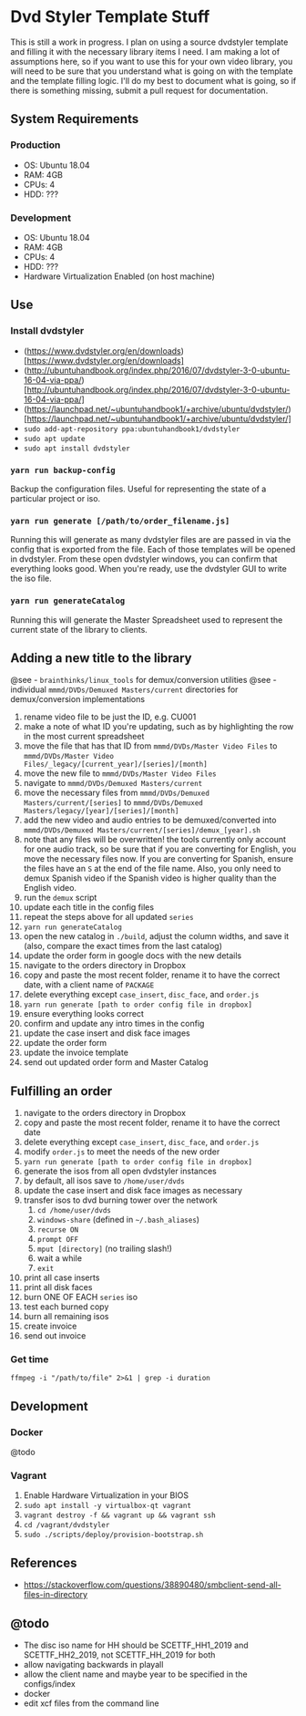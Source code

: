 # Dvd Styler Template Stuff

This is still a work in progress.  I plan on using a source dvdstyler template and filling it with the necessary library items I need.  I am making a lot of assumptions here, so if you want to use this for your own video library, you will need to be sure that you understand what is going on with the template and the template filling logic.  I'll do my best to document what is going, so if there is something missing, submit a pull request for documentation.

## System Requirements

### Production

* OS: Ubuntu 18.04
* RAM: 4GB
* CPUs: 4
* HDD: ???

### Development

* OS: Ubuntu 18.04
* RAM: 4GB
* CPUs: 4
* HDD: ???
* Hardware Virtualization Enabled (on host machine)

## Use

### Install dvdstyler

* (https://www.dvdstyler.org/en/downloads)[https://www.dvdstyler.org/en/downloads]
* (http://ubuntuhandbook.org/index.php/2016/07/dvdstyler-3-0-ubuntu-16-04-via-ppa/)[http://ubuntuhandbook.org/index.php/2016/07/dvdstyler-3-0-ubuntu-16-04-via-ppa/]
* (https://launchpad.net/~ubuntuhandbook1/+archive/ubuntu/dvdstyler/)[https://launchpad.net/~ubuntuhandbook1/+archive/ubuntu/dvdstyler/]
* `sudo add-apt-repository ppa:ubuntuhandbook1/dvdstyler`
* `sudo apt update`
* `sudo apt install dvdstyler`

### `yarn run backup-config`

Backup the configuration files.  Useful for representing the state of a particular project or iso.

### `yarn run generate [/path/to/order_filename.js]`

Running this will generate as many dvdstyler files are are passed in via the config that is exported from the file.  Each of those templates will be opened in dvdstyler.  From these open dvdstyler windows, you can confirm that everything looks good.  When you're ready, use the dvdstyler GUI to write the iso file.

### `yarn run generateCatalog`

Running this will generate the Master Spreadsheet used to represent the current state of the library to clients.


## Adding a new title to the library

@see - `brainthinks/linux_tools` for demux/conversion utilities
@see - individual `mmmd/DVDs/Demuxed Masters/current` directories for demux/conversion implementations

1. rename video file to be just the ID, e.g. CU001
1. make a note of what ID you're updating, such as by highlighting the row in the most current spreadsheet
1. move the file that has that ID from `mmmd/DVDs/Master Video Files` to `mmmd/DVDs/Master Video Files/_legacy/[current_year]/[series]/[month]`
1. move the new file to `mmmd/DVDs/Master Video Files`
1. navigate to `mmmd/DVDs/Demuxed Masters/current`
1. move the necessary files from `mmmd/DVDs/Demuxed Masters/current/[series]` to `mmmd/DVDs/Demuxed Masters/legacy/[year]/[series]/[month]`
1. add the new video and audio entries to be demuxed/converted into `mmmd/DVDs/Demuxed Masters/current/[series]/demux_[year].sh`
1. note that any files will be overwritten!  the tools currently only account for one audio track, so be sure that if you are converting for English, you move the necessary files now.  If you are converting for Spanish, ensure the files have an `S` at the end of the file name.  Also, you only need to demux Spanish video if the Spanish video is higher quality than the English video.
1. run the `demux` script
1. update each title in the config files
1. repeat the steps above for all updated `series`
1. `yarn run generateCatalog`
1. open the new catalog in `./build`, adjust the column widths, and save it (also, compare the exact times from the last catalog)
1. update the order form in google docs with the new details
1. navigate to the orders directory in Dropbox
1. copy and paste the most recent folder, rename it to have the correct date, with a client name of `PACKAGE`
1. delete everything except `case_insert`, `disc_face`, and `order.js`
1. `yarn run generate [path to order config file in dropbox]`
1. ensure everything looks correct
1. confirm and update any intro times in the config
1. update the case insert and disk face images
1. update the order form
1. update the invoice template
1. send out updated order form and Master Catalog

## Fulfilling an order

1. navigate to the orders directory in Dropbox
1. copy and paste the most recent folder, rename it to have the correct date
1. delete everything except `case_insert`, `disc_face`, and `order.js`
1. modify `order.js` to meet the needs of the new order
1. `yarn run generate [path to order config file in dropbox]`
1. generate the isos from all open dvdstyler instances
1. by default, all isos save to `/home/user/dvds`
1. update the case insert and disk face images as necessary
1. transfer isos to dvd burning tower over the network
    1. `cd /home/user/dvds`
    1. `windows-share` (defined in `~/.bash_aliases`)
    1. `recurse ON`
    1. `prompt OFF`
    1. `mput [directory]` (no trailing slash!)
    1. wait a while
    1. `exit`
1. print all case inserts
1. print all disk faces
1. burn ONE OF EACH `series` iso
1. test each burned copy
1. burn all remaining isos
1. create invoice
1. send out invoice


### Get time

`ffmpeg -i "/path/to/file" 2>&1 | grep -i duration`

## Development

### Docker

@todo

### Vagrant

1. Enable Hardware Virtualization in your BIOS
1. `sudo apt install -y virtualbox-qt vagrant`
1. `vagrant destroy -f && vagrant up && vagrant ssh`
1. `cd /vagrant/dvdstyler`
1. `sudo ./scripts/deploy/provision-bootstrap.sh`


## References
* https://stackoverflow.com/questions/38890480/smbclient-send-all-files-in-directory


## @todo

* The disc iso name for HH should be SCETTF_HH1_2019 and SCETTF_HH2_2019, not SCETTF_HH_2019 for both
* allow navigating backwards in playall
* allow the client name and maybe year to be specified in the configs/index
* docker
* edit xcf files from the command line
